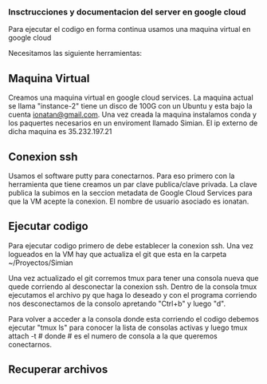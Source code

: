 ### Insctrucciones y documentacion del server en google cloud ###

Para ejecutar el codigo en forma continua usamos una maquina virtual en google cloud

Necesitamos las siguiente herramientas:

## Maquina Virtual ##

Creamos una maquina virtual en google cloud services. La maquina actual se llama "instance-2" tiene un disco de 100G con un Ubuntu y esta bajo la cuenta ionatan@gmail.com. Una vez creada la maquina instalamos conda y los paquertes necesarios en un enviroment llamado Simian.
El ip externo de dicha maquina es 35.232.197.21

## Conexion ssh ##

Usamos el software putty para conectarnos. Para eso primero con la herramienta que tiene creamos un par clave publica/clave privada. La clave publica la subimos en la seccion metadata de Google Cloud Services para que la VM acepte la conexion. El nombre de usuario asociado es ionatan.

## Ejecutar codigo ##

Para ejecutar codigo primero de debe establecer la conexion ssh. Una vez logueados en la VM hay que actualiza el git que esta en la carpeta ~/Proyectos/Simian 

Una vez actualizado el git corremos tmux para tener una consola nueva que quede corriendo al desconectar la conexion ssh. Dentro de la consola tmux ejecutamos el archivo py que haga lo deseado y con el programa corriendo nos desconectamos de la consolo apretando "Ctrl+b" y luego "d".

Para volver a acceder a la consola donde esta corriendo el codigo debemos ejecutar "tmux ls" para conocer la lista de consolas activas y luego tmux attach -t # donde # es el numero de consola a la que queremos conectarnos. 

## Recuperar archivos ##


